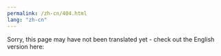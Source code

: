 ```yaml
---
permalink: /zh-cn/404.html
lang: "zh-cn"
---
```


Sorry, this page may have not been translated yet - check out the English version here: <a id="en-url"></span>

<script>
var url = window.location.origin + window.location.pathname.replace(/\/[^/]+/, '');
var a = document.getElementById("en-url")
a.innerHTML = url;
a.href = url;
</script>